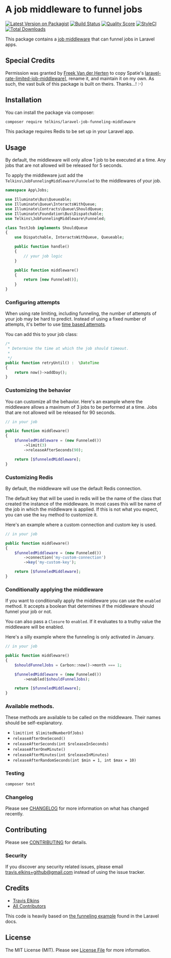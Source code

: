 # A job middleware to funnel jobs

[![Latest Version on Packagist](https://img.shields.io/packagist/v/telkins/laravel-job-funneling-middleware.svg?style=flat-square)](https://packagist.org/packages/telkins/laravel-job-funneling-middleware)
[![Build Status](https://img.shields.io/travis/telkins/laravel-job-funneling-middleware/master.svg?style=flat-square)](https://travis-ci.org/telkins/laravel-job-funneling-middleware)
[![Quality Score](https://img.shields.io/scrutinizer/g/telkins/laravel-job-funneling-middleware.svg?style=flat-square)](https://scrutinizer-ci.com/g/telkins/laravel-job-funneling-middleware)
[![StyleCI](https://github.styleci.io/repos/211561705/shield?branch=master)](https://github.styleci.io/repos/211561705)
[![Total Downloads](https://img.shields.io/packagist/dt/telkins/laravel-job-funneling-middleware.svg?style=flat-square)](https://packagist.org/packages/telkins/laravel-job-funneling-middleware)

This package contains a [job middleware](https://laravel.com/docs/master/queues#job-middleware) that can funnel jobs in Laravel apps.

## Special Credits

Permission was granted by [Freek Van der Herten](https://github.com/freekmurze) to copy Spatie's [laravel-rate-limited-job-middleware](https://github.com/spatie/laravel-rate-limited-job-middleware)], rename it, and maintain it on my own. As such, the vast bulk of this package is built on theirs. Thanks...!  :-)

## Installation

You can install the package via composer:

```bash
composer require telkins/laravel-job-funneling-middleware
```

This package requires Redis to be set up in your Laravel app.

## Usage

By default, the middleware will only allow 1 job to be executed at a time. Any jobs that are not allowed will be released for 5 seconds. 

To apply the middleware just add the `Telkins\JobFunnelingMiddleware\Funneled` to the middlewares of your job.

```php
namespace App\Jobs;

use Illuminate\Bus\Queueable;
use Illuminate\Queue\InteractsWithQueue;
use Illuminate\Contracts\Queue\ShouldQueue;
use Illuminate\Foundation\Bus\Dispatchable;
use Telkins\JobFunnelingMiddleware\Funneled;

class TestJob implements ShouldQueue
{
    use Dispatchable, InteractsWithQueue, Queueable;

    public function handle()
    {
        // your job logic
    }

    public function middleware()
    {
        return [new Funneled()];
    }
}
```

### Configuring attempts

When using rate limiting, including funneling, the number of attempts of your job may be hard to predict. Instead of using a fixed number of attempts, it's better to use [time based attempts](https://laravel.com/docs/master/queues#time-based-attempts).

You can add this to your job class:

```php
/*
 * Determine the time at which the job should timeout.
 *
 */
public function retryUntil() :  \DateTime
{
    return now()->addDay();
}
```

### Customizing the behavior

You can customize all the behavior. Here's an example where the middleware allows a maximum of 3 jobs to be performed at a time. Jobs that are not allowed will be released for 90 seconds.

```php
// in your job

public function middleware()
{
    $funneledMiddleware = (new Funneled())
        ->limit(3)
        ->releaseAfterSeconds(90);

    return [$funneledMiddleware];
}
```

### Customizing Redis

By default, the middleware will use the default Redis connection. 

The default key that will be used in redis will be the name of the class that created the instance of the middleware. In most cases this will be name of the job in which the middleware is applied. If this is not what you expect, you can use the `key` method to customize it.

Here's an example where a custom connection and custom key is used.

```php
// in your job

public function middleware()
{
    $funneledMiddleware = (new Funneled())
        ->connection('my-custom-connection')
        ->key('my-custom-key');

    return [$funneledMiddleware];
}
```

### Conditionally applying the middleware

If you want to conditionally apply the middleware you can use the `enabled` method. It accepts a boolean that determines if the middleware should funnel your job or not.

You can also pass a `Closure` to `enabled`. If it evaluates to a truthy value the middleware will be enabled.

Here's a silly example where the funneling is only activated in January.

```php
// in your job

public function middleware()
{
    $shouldFunnelJobs = Carbon::now()->month === 1;

    $funneledMiddleware = (new Funneled())
        ->enabled($shouldFunnelJobs);

    return [$funneledMiddleware];
}
```

### Available methods.

These methods are available to be called on the middleware. Their names should be self-explanatory.

- `limit(int $limitedNumberOfJobs)`
- `releaseAfterOneSecond()`
- `releaseAfterSeconds(int $releaseInSeconds)`
- `releaseAfterOneMinute()`
- `releaseAfterMinutes(int $releaseInMinutes)`
- `releaseAfterRandomSeconds(int $min = 1, int $max = 10)`

### Testing

``` bash
composer test
```

### Changelog

Please see [CHANGELOG](CHANGELOG.md) for more information on what has changed recently.

## Contributing

Please see [CONTRIBUTING](CONTRIBUTING.md) for details.

### Security

If you discover any security related issues, please email travis.elkins+github@gmail.com instead of using the issue tracker.

## Credits

- [Travis Elkins](https://github.com/telkins)
- [All Contributors](../../contributors)

This code is heavily based on [the funneling example](https://laravel.com/docs/master/queues#job-middleware) found in the Laravel docs.

## License

The MIT License (MIT). Please see [License File](LICENSE.md) for more information.

